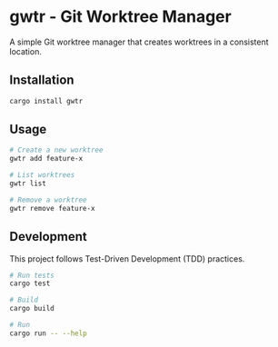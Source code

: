 # gwtr - Git Worktree Manager

A simple Git worktree manager that creates worktrees in a consistent location.

## Installation

```bash
cargo install gwtr
```

## Usage

```bash
# Create a new worktree
gwtr add feature-x

# List worktrees
gwtr list

# Remove a worktree
gwtr remove feature-x
```

## Development

This project follows Test-Driven Development (TDD) practices.

```bash
# Run tests
cargo test

# Build
cargo build

# Run
cargo run -- --help
```